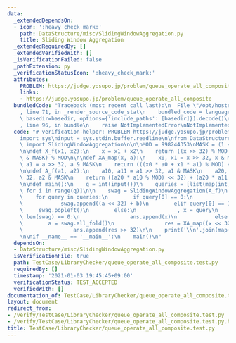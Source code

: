 ```yaml
---
data:
  _extendedDependsOn:
  - icon: ':heavy_check_mark:'
    path: DataStructure/misc/SlidingWindowAggregation.py
    title: Sliding Window Aggregation
  _extendedRequiredBy: []
  _extendedVerifiedWith: []
  _isVerificationFailed: false
  _pathExtension: py
  _verificationStatusIcon: ':heavy_check_mark:'
  attributes:
    PROBLEM: https://judge.yosupo.jp/problem/queue_operate_all_composite
    links:
    - https://judge.yosupo.jp/problem/queue_operate_all_composite
  bundledCode: "Traceback (most recent call last):\n  File \"/opt/hostedtoolcache/Python/3.9.7/x64/lib/python3.9/site-packages/onlinejudge_verify/documentation/build.py\"\
    , line 71, in _render_source_code_stat\n    bundled_code = language.bundle(stat.path,\
    \ basedir=basedir, options={'include_paths': [basedir]}).decode()\n  File \"/opt/hostedtoolcache/Python/3.9.7/x64/lib/python3.9/site-packages/onlinejudge_verify/languages/python.py\"\
    , line 96, in bundle\n    raise NotImplementedError\nNotImplementedError\n"
  code: "# verification-helper: PROBLEM https://judge.yosupo.jp/problem/queue_operate_all_composite\n\
    import sys\ninput = sys.stdin.buffer.readline\n\nfrom DataStructure.misc.SlidingWindowAggregation\
    \ import SlidingWindowAggregation\n\n\nMOD = 998244353\nMASK = (1 << 32) - 1\n\
    \n\ndef X_f(x1, x2):\n    x = x1 + x2\n    return ((x >> 32) % MOD << 32) + (x\
    \ & MASK) % MOD\n\n\ndef XA_map(x, a):\n    x0, x1 = x >> 32, x & MASK\n    a0,\
    \ a1 = a >> 32, a & MASK\n    return (((x0 * a0 + x1 * a1) % MOD) << 32) + x1\n\
    \n\ndef A_f(a1, a2):\n    a10, a11 = a1 >> 32, a1 & MASK\n    a20, a21 = a2 >>\
    \ 32, a2 & MASK\n    return ((a20 * a10 % MOD) << 32) + (a20 * a11 + a21) % MOD\n\
    \n\ndef main():\n    q = int(input())\n    queries = [list(map(int, input().split()))\
    \ for i in range(q)]\n\n    swag = SlidingWindowAggregation(A_f)\n    ans = []\n\
    \    for query in queries:\n        if query[0] == 0:\n            _, a, b = query\n\
    \            swag.append((a << 32) + b)\n        elif query[0] == 1:\n       \
    \     swag.popleft()\n        else:\n            _, x = query\n            if\
    \ len(swag) == 0:\n                ans.append(x)\n            else:\n        \
    \        a = swag.all_fold()\n                res = XA_map((x << 32) + 1, a)\n\
    \                ans.append(res >> 32)\n\n    print('\\n'.join(map(str, ans)))\n\
    \n\nif __name__ == '__main__':\n    main()\n"
  dependsOn:
  - DataStructure/misc/SlidingWindowAggregation.py
  isVerificationFile: true
  path: TestCase/LibraryChecker/queue_operate_all_composite.test.py
  requiredBy: []
  timestamp: '2021-01-03 19:45:45+09:00'
  verificationStatus: TEST_ACCEPTED
  verifiedWith: []
documentation_of: TestCase/LibraryChecker/queue_operate_all_composite.test.py
layout: document
redirect_from:
- /verify/TestCase/LibraryChecker/queue_operate_all_composite.test.py
- /verify/TestCase/LibraryChecker/queue_operate_all_composite.test.py.html
title: TestCase/LibraryChecker/queue_operate_all_composite.test.py
---
```

